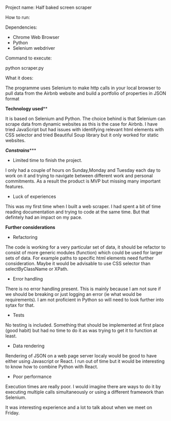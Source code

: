 Project name: Half baked screen scraper

How to run:

Dependencies:

- Chrome Web Browser
- Python
- Selenium webdriver

Command to execute:

python scraper.py

What it does:

The programme uses Selenium to make http calls in your local browser to pull data from the Airbnb website and build a portfolio of properties in JSON format

********Technology used**********

It is based on Selenium and Python. The choice behind is that Selenium can scrape data from dynamic websites as this is the case for Airbnb. I have tried JavaScript but had issues with identifying relevant html elements with CSS selector and tried Beautiful Soup library but it only worked for static websites.


*********Constrains************

- Limited time to finish the project.

I only had a couple of hours on Sunday,Monday and Tuesday each day to work on it and trying to navigate between different work and personal commitments. As a result the product is MVP but missing many important features.

- Luck of experiences

This was my first time when I built a web scraper. I had spent a bit of time reading documentation and trying to code at the same time. But that defintely had an impact on my pace.  


********Further considerations********

- Refactoring

The code is working for a very particular set of data, it should be refactor to consist of more generic modules (function) which could be used for larger sets of data. For example paths to specific html elements need further consideration. Maybe it would be advisable to use CSS selector than selectByClassName or XPath.

- Error handling

There is no error handling present. This is mainly because I am not sure if we should be breaking or just logging an error (ie what would be requirements). I am not proficient in Python so will need to look further into sytax for that.

- Tests

No testing is included. Something that should be implemented at first place (good habit) but had no time to do it as was trying to get it to function at least.

- Data rendering

Rendering of JSON on a web page server localy would be good to have either using Javascript or React. I run out of time but it would be interesting to know how to combine Python with React.

- Poor performance

Execution times are really poor. I would imagine there are ways to do it by executing multiple calls simultaneously or using a different framework than Selenium.



It was interesting experience and a lot to talk about when we meet on Friday. 
